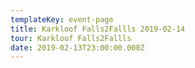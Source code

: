 ```yaml
---
templateKey: event-page
title: Karkloof Falls2Fallls 2019-02-14
tour: Karkloof Falls2Fallls
date: 2019-02-13T23:00:00.000Z
---
```


